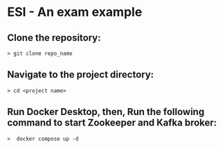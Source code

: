 # ESI - An exam example


## 	Clone the repository: 
```
> git clone repo_name
```

## 	Navigate to the project directory: 
```
> cd <project name>
```

## Run Docker Desktop, then,	Run the following command to start Zookeeper and Kafka broker:  
```
>  docker compose up -d
```

